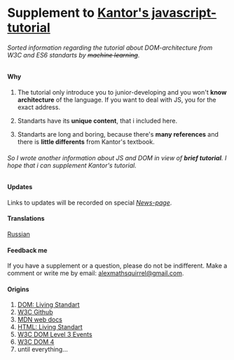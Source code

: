 # Supplement to [Kantor's javascript-tutorial](javascript.info)
###### *Sorted information regarding the tutorial about DOM-architecture from W3C and ES6 standarts by ~~machine learning~~.* 
#### Why

1. The tutorial only introduce you to junior-developing and you won't **know architecture** of the language. If you want to deal with JS, you for the exact address.

1. Standarts have its **unique content**, that i included here.

1. Standarts are long and boring, because there's **many references** and there is **little differents** from Kantor's textbook.

###### So I wrote another information about JS and DOM in view of *__brief tutorial__*. I hope that i can supplement Kantor's tutorial.

#### Updates
Links to updates will be recorded on special *[News-page](/)*.

#### Translations
[Russian](/)  
#### Feedback me
If you have a supplement or a question, please do not be indifferent. Make a comment or write me by email: alexmathsquirrel@gmail.com.

#### Origins
1. [DOM: Living Standart](https://dom.spec.whatwg.org/)
1. [W3C Github](https://w3c.github.io/)
1. [MDN web docs](https://developer.mozilla.org/)
1. [HTML: Living Standart](https://html.spec.whatwg.org/)
1. [W3C DOM Level 3 Events](https://www.w3.org/TR/DOM-Level-3-Events)
1. [W3C DOM 4](https://www.w3.org/TR/dom/)
1. until everything...
